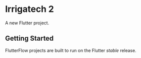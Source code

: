 # Irrigatech 2

A new Flutter project.

## Getting Started

FlutterFlow projects are built to run on the Flutter _stable_ release.
